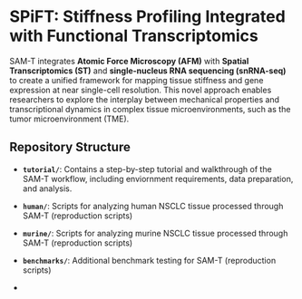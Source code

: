 # SPiFT: Stiffness Profiling Integrated with Functional Transcriptomics

SAM-T integrates **Atomic Force Microscopy (AFM)** with **Spatial Transcriptomics (ST)** and **single-nucleus RNA sequencing (snRNA-seq)** to create a unified framework for mapping tissue stiffness and gene expression at near single-cell resolution. This novel approach enables researchers to explore the interplay between mechanical properties and transcriptional dynamics in complex tissue microenvironments, such as the tumor microenvironment (TME).


## Repository Structure

- **`tutorial/`**: Contains a step-by-step tutorial and walkthrough of the SAM-T workflow, including enviornment requirements, data preparation, and analysis.
- **`human/`**: Scripts for analyzing human NSCLC tissue processed through SAM-T (reproduction scripts)
- **`murine/`**: Scripts for analyzing murine NSCLC tissue processed through SAM-T (reproduction scripts)
- **`benchmarks/`**: Additional benchmark testing for SAM-T (reproduction scripts)

- 





